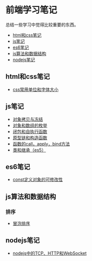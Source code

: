 # 前端学习笔记
总结一些学习中觉得比较重要的东西。
* <a href="#htmlcss">html和css笔记</a>
* <a href="#js">js笔记</a>
* <a href="#es6">es6笔记</a>
* <a href="#algorithm">js算法和数据结构</a>
* <a href="#nodejs">nodejs笔记</a>

<span name="htmlcss"></span>
## html和css笔记
* [css常用单位和字体大小](/html&css/unit.md)

<span name="js"></span>
## js笔记 
* [对象拷贝与冻结](/js/objectCopyFreeze.md)
* [对象和数组的枚举](/js/enumable.md)
* [闭包和自执行函数](/js/closure.md)
* [原型链和构造函数](/js/prototype.md)
* [函数的call，apply，bind方法](/js/call&apply&bind.md)
* [类和继承（es5）](/js/inherit.md)

<span name="es6"></span>
## es6笔记 
* [const定义对象的可修改性](/es6/const.md)

<span name="algorithm"></span>
## js算法和数据结构
### 排序
* [冒泡排序](/algorithm/sort/BubbleSort.md)

<span name="nodejs"></span>
## nodejs笔记
* [nodejs中的TCP、HTTP和WebSocket](/node/tcp&http&ws.md)

